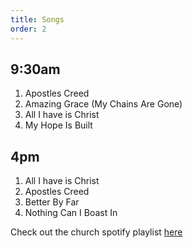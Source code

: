 ```yaml
---
title: Songs
order: 2
---
```


## 9:30am 
1. Apostles Creed
2. Amazing Grace (My Chains Are Gone)
3. All I have is Christ
4. My Hope Is Built

## 4pm 
1. All I have is Christ
2. Apostles Creed
3. Better By Far
4. Nothing Can I Boast In
   
Check out the church spotify playlist [here](https://open.spotify.com/playlist/3gh0ZKXkJBDbNEnZqJJDXj?si=0908aa3f87544643)
